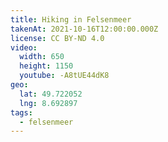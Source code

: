 ```yaml
---
title: Hiking in Felsenmeer
takenAt: 2021-10-16T12:00:00.000Z
license: CC BY-ND 4.0
video:
  width: 650
  height: 1150
  youtube: -A8tUE44dK8
geo:
  lat: 49.722052
  lng: 8.692897
tags:
  - felsenmeer
---
```

